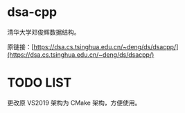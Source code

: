 # dsa-cpp

清华大学邓俊辉数据结构。

原链接：[https://dsa.cs.tsinghua.edu.cn/~deng/ds/dsacpp/](https://dsa.cs.tsinghua.edu.cn/~deng/ds/dsacpp/)

# TODO LIST

更改原 VS2019 架构为 CMake 架构，方便使用。

